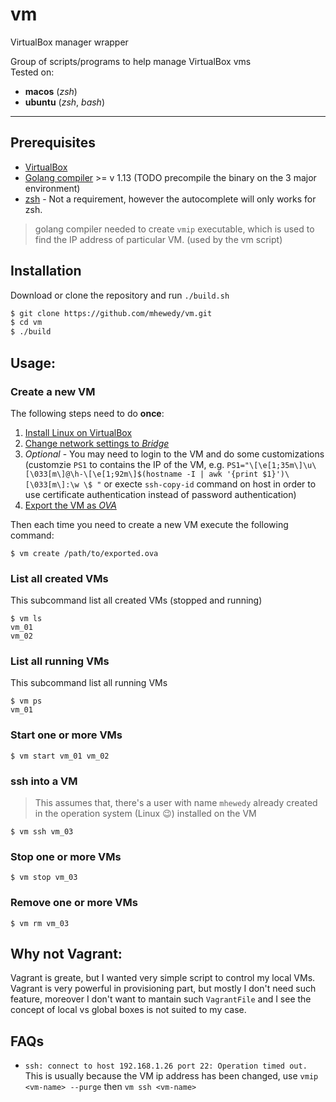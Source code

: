 # vm
VirtualBox manager wrapper

Group of scripts/programs to help manage VirtualBox vms    
Tested on:
 * **macos** (*zsh*)
 * **ubuntu** (*zsh*, *bash*)
----

## Prerequisites
* [VirtualBox ](https://www.virtualbox.org/wiki/Downloads)
* [Golang compiler](https://golang.org/dl/) >= v 1.13 (TODO precompile the binary on the 3 major environment)
* [zsh](https://github.com/ohmyzsh/ohmyzsh/wiki/Installing-ZSH) - Not a requirement, however the autocomplete will only works for zsh.

> golang compiler needed to create `vmip` executable, which is used to find the IP address of particular VM. (used by the vm script)

## Installation
Download or clone the repository and run `./build.sh`

```bash
$ git clone https://github.com/mhewedy/vm.git
$ cd vm
$ ./build
```

## Usage:

### Create a new VM

The following steps need to do **once**:
1. [Install Linux on VirtualBox](https://www.wikihow.com/Install-Ubuntu-on-VirtualBox)
2. [Change network settings to *Bridge*](https://www.opentechguides.com/how-to/article/virtualbox/140/vm-virtualbox-networking.html)
3. *Optional* - You may need to login to the VM and do some customizations (customzie `PS1` to contains the IP of the VM, e.g. `PS1="\[\e[1;35m\]\u\[\033[m\]@\h-\[\e[1;92m\]$(hostname -I | awk '{print $1}')\[\033[m\]:\w \$ "` or execte `ssh-copy-id` command on host in order to use certificate authentication instead of password authentication)
4. [Export the VM as *OVA*](https://www.maketecheasier.com/import-export-ova-files-in-virtualbox/)

Then each time you need to create a new VM execute the following command:
```
$ vm create /path/to/exported.ova
```

### List all created VMs
This subcommand list all created VMs (stopped and running)
```
$ vm ls
vm_01
vm_02
```

### List all running VMs
This subcommand list all running VMs

```
$ vm ps
vm_01
```

### Start one or more VMs

```
$ vm start vm_01 vm_02
```


### ssh into a VM
> This assumes that, there's a user with name `mhewedy` already created in the operation system (Linux 😉) installed on the VM

```
$ vm ssh vm_03
```

### Stop one or more VMs

```
$ vm stop vm_03
```

### Remove one or more VMs
```
$ vm rm vm_03
```

## Why not Vagrant:

Vagrant is greate, but I wanted very simple script to control my local VMs.   
Vagrant is very powerful in provisioning part, but mostly I don't need such feature, moreover I don't want to mantain such `VagrantFile` and I see the concept of local vs global boxes is not suited to my case.

## FAQs
* `ssh: connect to host 192.168.1.26 port 22: Operation timed out.`        
 This is usually because the VM ip address has been changed, use `vmip <vm-name> --purge` then `vm ssh <vm-name>`
